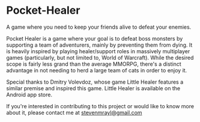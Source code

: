 # Pocket-Healer
A game where you need to keep your friends alive to defeat your enemies.

Pocket Healer is a game where your goal is to defeat boss monsters by supporting a team of adventurers, mainly by preventing them from dying. It is heavily inspired by playing healer/support roles in massively multiplayer games (particularly, but not limited to, World of Warcraft). While the desired scope is fairly less grand than the average MMORPG, there's a distinct advantage in not needing to herd a large team of cats in order to enjoy it.

Special thanks to Dmitry Volevdoz, whose game Little Healer features a similar premise and inspired this game. Little Healer is available on the Android app store.

If you're interested in contributing to this project or would like to know more about it, please contact me at stevenmrayl@gmail.com
